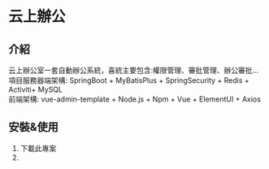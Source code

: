 # 云上辦公
## 介紹

云上辦公室一套自動辦公系統，喜統主要包含:權限管理、審批管理、辦公審批...
項目服務器端架構: SpringBoot + MyBatisPlus + SpringSecurity + Redis + Activiti+ MySQL  
前端架構: vue-admin-template + Node.js + Npm + Vue + ElementUI + Axios

## 安裝&使用
1. 下載此專案
2. 
